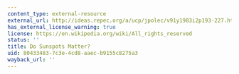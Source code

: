 ```yaml
---
content_type: external-resource
external_url: http://ideas.repec.org/a/ucp/jpolec/v91y1983i2p193-227.html
has_external_license_warning: true
license: https://en.wikipedia.org/wiki/All_rights_reserved
status: ''
title: Do Sunspots Matter?
uid: 80433483-7c3e-4cd8-aaec-b9155c8275a3
wayback_url: ''
---
```

